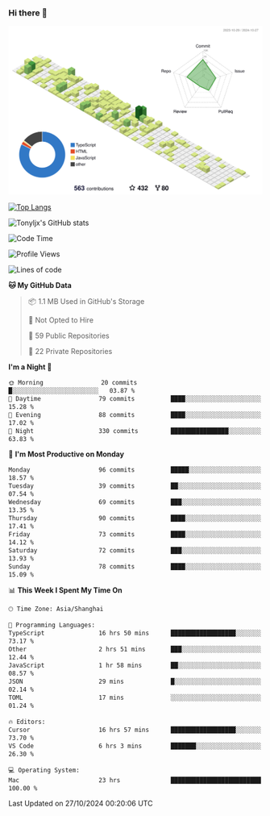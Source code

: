 ### Hi there 👋

![](./profile-3d-contrib/profile-green-animate.svg)

 

[![Top Langs](https://github-readme-stats.vercel.app/api/top-langs/?username=tonyljx)](https://github.com/anuraghazra/github-readme-stats)

![Tonyljx's GitHub stats](https://github-readme-stats.vercel.app/api?username=tonyljx&theme=default&show_icons=true)

 

<!--START_SECTION:waka-->
![Code Time](http://img.shields.io/badge/Code%20Time-828%20hrs%2026%20mins-blue)

![Profile Views](http://img.shields.io/badge/Profile%20Views-2-blue)

![Lines of code](https://img.shields.io/badge/From%20Hello%20World%20I%27ve%20Written-636.5%20thousand%20lines%20of%20code-blue)

**🐱 My GitHub Data** 

> 📦 1.1 MB Used in GitHub's Storage 
 > 
> 🚫 Not Opted to Hire
 > 
> 📜 59 Public Repositories 
 > 
> 🔑 22 Private Repositories 
 > 
**I'm a Night 🦉** 

```text
🌞 Morning                20 commits          █░░░░░░░░░░░░░░░░░░░░░░░░   03.87 % 
🌆 Daytime                79 commits          ████░░░░░░░░░░░░░░░░░░░░░   15.28 % 
🌃 Evening                88 commits          ████░░░░░░░░░░░░░░░░░░░░░   17.02 % 
🌙 Night                  330 commits         ████████████████░░░░░░░░░   63.83 % 
```
📅 **I'm Most Productive on Monday** 

```text
Monday                   96 commits          █████░░░░░░░░░░░░░░░░░░░░   18.57 % 
Tuesday                  39 commits          ██░░░░░░░░░░░░░░░░░░░░░░░   07.54 % 
Wednesday                69 commits          ███░░░░░░░░░░░░░░░░░░░░░░   13.35 % 
Thursday                 90 commits          ████░░░░░░░░░░░░░░░░░░░░░   17.41 % 
Friday                   73 commits          ████░░░░░░░░░░░░░░░░░░░░░   14.12 % 
Saturday                 72 commits          ███░░░░░░░░░░░░░░░░░░░░░░   13.93 % 
Sunday                   78 commits          ████░░░░░░░░░░░░░░░░░░░░░   15.09 % 
```


📊 **This Week I Spent My Time On** 

```text
🕑︎ Time Zone: Asia/Shanghai

💬 Programming Languages: 
TypeScript               16 hrs 50 mins      ██████████████████░░░░░░░   73.17 % 
Other                    2 hrs 51 mins       ███░░░░░░░░░░░░░░░░░░░░░░   12.44 % 
JavaScript               1 hr 58 mins        ██░░░░░░░░░░░░░░░░░░░░░░░   08.57 % 
JSON                     29 mins             █░░░░░░░░░░░░░░░░░░░░░░░░   02.14 % 
TOML                     17 mins             ░░░░░░░░░░░░░░░░░░░░░░░░░   01.24 % 

🔥 Editors: 
Cursor                   16 hrs 57 mins      ██████████████████░░░░░░░   73.70 % 
VS Code                  6 hrs 3 mins        ███████░░░░░░░░░░░░░░░░░░   26.30 % 

💻 Operating System: 
Mac                      23 hrs              █████████████████████████   100.00 % 
```


 Last Updated on 27/10/2024 00:20:06 UTC
<!--END_SECTION:waka-->
